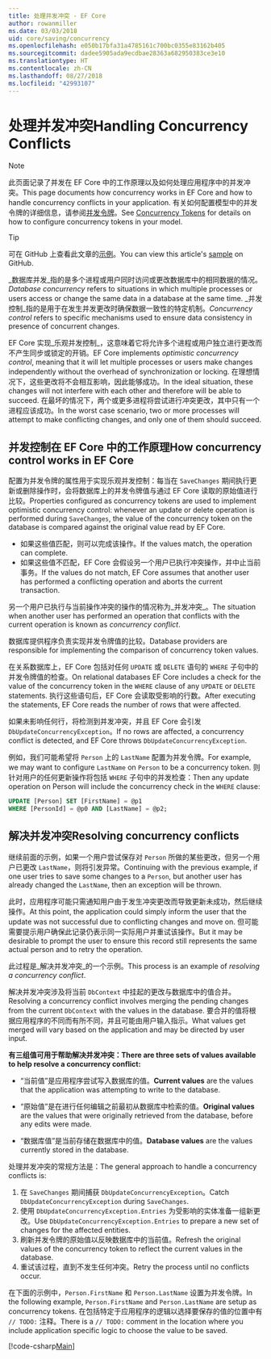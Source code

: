 ```yaml
---
title: 处理并发冲突 - EF Core
author: rowanmiller
ms.date: 03/03/2018
uid: core/saving/concurrency
ms.openlocfilehash: e050b17bfa31a4785161c700bc0355e83162b405
ms.sourcegitcommit: dadee5905ada9ecdbae28363a682950383ce3e10
ms.translationtype: HT
ms.contentlocale: zh-CN
ms.lasthandoff: 08/27/2018
ms.locfileid: "42993107"
---
```

# <a name="handling-concurrency-conflicts"></a><span data-ttu-id="8c345-102">处理并发冲突</span><span class="sxs-lookup"><span data-stu-id="8c345-102">Handling Concurrency Conflicts</span></span>

> [!NOTE]
> <span data-ttu-id="8c345-103">此页面记录了并发在 EF Core 中的工作原理以及如何处理应用程序中的并发冲突。</span><span class="sxs-lookup"><span data-stu-id="8c345-103">This page documents how concurrency works in EF Core and how to handle concurrency conflicts in your application.</span></span> <span data-ttu-id="8c345-104">有关如何配置模型中的并发令牌的详细信息，请参阅[并发令牌](xref:core/modeling/concurrency)。</span><span class="sxs-lookup"><span data-stu-id="8c345-104">See [Concurrency Tokens](xref:core/modeling/concurrency) for details on how to configure concurrency tokens in your model.</span></span>

> [!TIP]
> <span data-ttu-id="8c345-105">可在 GitHub 上查看此文章的[示例](https://github.com/aspnet/EntityFramework.Docs/tree/master/samples/core/Saving/Saving/Concurrency/)。</span><span class="sxs-lookup"><span data-stu-id="8c345-105">You can view this article's [sample](https://github.com/aspnet/EntityFramework.Docs/tree/master/samples/core/Saving/Saving/Concurrency/) on GitHub.</span></span>

<span data-ttu-id="8c345-106">_数据库并发_指的是多个进程或用户同时访问或更改数据库中的相同数据的情况。</span><span class="sxs-lookup"><span data-stu-id="8c345-106">_Database concurrency_ refers to situations in which multiple processes or users access or change the same data in a database at the same time.</span></span> <span data-ttu-id="8c345-107">_并发控制_指的是用于在发生并发更改时确保数据一致性的特定机制。</span><span class="sxs-lookup"><span data-stu-id="8c345-107">_Concurrency control_ refers to specific mechanisms used to ensure data consistency in presence of concurrent changes.</span></span>

<span data-ttu-id="8c345-108">EF Core 实现_乐观并发控制_，这意味着它将允许多个进程或用户独立进行更改而不产生同步或锁定的开销。</span><span class="sxs-lookup"><span data-stu-id="8c345-108">EF Core implements _optimistic concurrency control_, meaning that it will let multiple processes or users make changes independently without the overhead of synchronization or locking.</span></span> <span data-ttu-id="8c345-109">在理想情况下，这些更改将不会相互影响，因此能够成功。</span><span class="sxs-lookup"><span data-stu-id="8c345-109">In the ideal situation, these changes will not interfere with each other and therefore will be able to succeed.</span></span> <span data-ttu-id="8c345-110">在最坏的情况下，两个或更多进程将尝试进行冲突更改，其中只有一个进程应该成功。</span><span class="sxs-lookup"><span data-stu-id="8c345-110">In the worst case scenario, two or more processes will attempt to make conflicting changes, and only one of them should succeed.</span></span>

## <a name="how-concurrency-control-works-in-ef-core"></a><span data-ttu-id="8c345-111">并发控制在 EF Core 中的工作原理</span><span class="sxs-lookup"><span data-stu-id="8c345-111">How concurrency control works in EF Core</span></span>

<span data-ttu-id="8c345-112">配置为并发令牌的属性用于实现乐观并发控制：每当在 `SaveChanges` 期间执行更新或删除操作时，会将数据库上的并发令牌值与通过 EF Core 读取的原始值进行比较。</span><span class="sxs-lookup"><span data-stu-id="8c345-112">Properties configured as concurrency tokens are used to implement optimistic concurrency control: whenever an update or delete operation is performed during `SaveChanges`, the value of the concurrency token on the database is compared against the original value read by EF Core.</span></span>

- <span data-ttu-id="8c345-113">如果这些值匹配，则可以完成该操作。</span><span class="sxs-lookup"><span data-stu-id="8c345-113">If the values match, the operation can complete.</span></span>
- <span data-ttu-id="8c345-114">如果这些值不匹配，EF Core 会假设另一个用户已执行冲突操作，并中止当前事务。</span><span class="sxs-lookup"><span data-stu-id="8c345-114">If the values do not match, EF Core assumes that another user has performed a conflicting operation and aborts the current transaction.</span></span>

<span data-ttu-id="8c345-115">另一个用户已执行与当前操作冲突的操作的情况称为_并发冲突_。</span><span class="sxs-lookup"><span data-stu-id="8c345-115">The situation when another user has performed an operation that conflicts with the current operation is known as _concurrency conflict_.</span></span>

<span data-ttu-id="8c345-116">数据库提供程序负责实现并发令牌值的比较。</span><span class="sxs-lookup"><span data-stu-id="8c345-116">Database providers are responsible for implementing the comparison of concurrency token values.</span></span>

<span data-ttu-id="8c345-117">在关系数据库上，EF Core 包括对任何 `UPDATE` 或 `DELETE` 语句的 `WHERE` 子句中的并发令牌值的检查。</span><span class="sxs-lookup"><span data-stu-id="8c345-117">On relational databases EF Core includes a check for the value of the concurrency token in the `WHERE` clause of any `UPDATE` or `DELETE` statements.</span></span> <span data-ttu-id="8c345-118">执行这些语句后，EF Core 会读取受影响的行数。</span><span class="sxs-lookup"><span data-stu-id="8c345-118">After executing the statements, EF Core reads the number of rows that were affected.</span></span>

<span data-ttu-id="8c345-119">如果未影响任何行，将检测到并发冲突，并且 EF Core 会引发 `DbUpdateConcurrencyException`。</span><span class="sxs-lookup"><span data-stu-id="8c345-119">If no rows are affected, a concurrency conflict is detected, and EF Core throws `DbUpdateConcurrencyException`.</span></span>

<span data-ttu-id="8c345-120">例如，我们可能希望将 `Person` 上的 `LastName` 配置为并发令牌。</span><span class="sxs-lookup"><span data-stu-id="8c345-120">For example, we may want to configure `LastName` on `Person` to be a concurrency token.</span></span> <span data-ttu-id="8c345-121">则针对用户的任何更新操作将包括 `WHERE` 子句中的并发检查：</span><span class="sxs-lookup"><span data-stu-id="8c345-121">Then any update operation on Person will include the concurrency check in the `WHERE` clause:</span></span>

``` sql
UPDATE [Person] SET [FirstName] = @p1
WHERE [PersonId] = @p0 AND [LastName] = @p2;
```

## <a name="resolving-concurrency-conflicts"></a><span data-ttu-id="8c345-122">解决并发冲突</span><span class="sxs-lookup"><span data-stu-id="8c345-122">Resolving concurrency conflicts</span></span>

<span data-ttu-id="8c345-123">继续前面的示例，如果一个用户尝试保存对 `Person` 所做的某些更改，但另一个用户已更改 `LastName`，则将引发异常。</span><span class="sxs-lookup"><span data-stu-id="8c345-123">Continuing with the previous example, if one user tries to save some changes to a `Person`, but another user has already changed the `LastName`, then an exception will be thrown.</span></span>

<span data-ttu-id="8c345-124">此时，应用程序可能只需通知用户由于发生冲突更改而导致更新未成功，然后继续操作。</span><span class="sxs-lookup"><span data-stu-id="8c345-124">At this point, the application could simply inform the user that the update was not successful due to conflicting changes and move on.</span></span> <span data-ttu-id="8c345-125">但可能需要提示用户确保此记录仍表示同一实际用户并重试该操作。</span><span class="sxs-lookup"><span data-stu-id="8c345-125">But it may be desirable to prompt the user to ensure this record still represents the same actual person and to retry the operation.</span></span>

<span data-ttu-id="8c345-126">此过程是_解决并发冲突_的一个示例。</span><span class="sxs-lookup"><span data-stu-id="8c345-126">This process is an example of _resolving a concurrency conflict_.</span></span>

<span data-ttu-id="8c345-127">解决并发冲突涉及将当前 `DbContext` 中挂起的更改与数据库中的值合并。</span><span class="sxs-lookup"><span data-stu-id="8c345-127">Resolving a concurrency conflict involves merging the pending changes from the current `DbContext` with the values in the database.</span></span> <span data-ttu-id="8c345-128">要合并的值将根据应用程序的不同而有所不同，并且可能由用户输入指示。</span><span class="sxs-lookup"><span data-stu-id="8c345-128">What values get merged will vary based on the application and may be directed by user input.</span></span>

<span data-ttu-id="8c345-129">**有三组值可用于帮助解决并发冲突：**</span><span class="sxs-lookup"><span data-stu-id="8c345-129">**There are three sets of values available to help resolve a concurrency conflict:**</span></span>

* <span data-ttu-id="8c345-130">“当前值”是应用程序尝试写入数据库的值。</span><span class="sxs-lookup"><span data-stu-id="8c345-130">**Current values** are the values that the application was attempting to write to the database.</span></span>

* <span data-ttu-id="8c345-131">“原始值”是在进行任何编辑之前最初从数据库中检索的值。</span><span class="sxs-lookup"><span data-stu-id="8c345-131">**Original values** are the values that were originally retrieved from the database, before any edits were made.</span></span>

* <span data-ttu-id="8c345-132">“数据库值”是当前存储在数据库中的值。</span><span class="sxs-lookup"><span data-stu-id="8c345-132">**Database values** are the values currently stored in the database.</span></span>

<span data-ttu-id="8c345-133">处理并发冲突的常规方法是：</span><span class="sxs-lookup"><span data-stu-id="8c345-133">The general approach to handle a concurrency conflicts is:</span></span>

1. <span data-ttu-id="8c345-134">在 `SaveChanges` 期间捕获 `DbUpdateConcurrencyException`。</span><span class="sxs-lookup"><span data-stu-id="8c345-134">Catch `DbUpdateConcurrencyException` during `SaveChanges`.</span></span>
2. <span data-ttu-id="8c345-135">使用 `DbUpdateConcurrencyException.Entries` 为受影响的实体准备一组新更改。</span><span class="sxs-lookup"><span data-stu-id="8c345-135">Use `DbUpdateConcurrencyException.Entries` to prepare a new set of changes for the affected entities.</span></span>
3. <span data-ttu-id="8c345-136">刷新并发令牌的原始值以反映数据库中的当前值。</span><span class="sxs-lookup"><span data-stu-id="8c345-136">Refresh the original values of the concurrency token to reflect the current values in the database.</span></span>
4. <span data-ttu-id="8c345-137">重试该过程，直到不发生任何冲突。</span><span class="sxs-lookup"><span data-stu-id="8c345-137">Retry the process until no conflicts occur.</span></span>

<span data-ttu-id="8c345-138">在下面的示例中，`Person.FirstName` 和 `Person.LastName` 设置为并发令牌。</span><span class="sxs-lookup"><span data-stu-id="8c345-138">In the following example, `Person.FirstName` and `Person.LastName` are setup as concurrency tokens.</span></span> <span data-ttu-id="8c345-139">在包括特定于应用程序的逻辑以选择要保存的值的位置中有 `// TODO:` 注释。</span><span class="sxs-lookup"><span data-stu-id="8c345-139">There is a `// TODO:` comment in the location where you include application specific logic to choose the value to be saved.</span></span>

[!code-csharp[Main](../../../samples/core/Saving/Saving/Concurrency/Sample.cs?name=ConcurrencyHandlingCode&highlight=34-35)]
